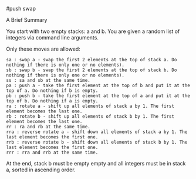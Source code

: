 #push swap

A Brief Summary

You start with two empty stacks: a and b. You are given a random list of integers via command line arguments.

Only these moves are allowed:

    sa : swap a - swap the first 2 elements at the top of stack a. Do nothing if there is only one or no elements).
    sb : swap b - swap the first 2 elements at the top of stack b. Do nothing if there is only one or no elements).
    ss : sa and sb at the same time.
    pa : push a - take the first element at the top of b and put it at the top of a. Do nothing if b is empty.
    pb : push b - take the first element at the top of a and put it at the top of b. Do nothing if a is empty.
    ra : rotate a - shift up all elements of stack a by 1. The first element becomes the last one.
    rb : rotate b - shift up all elements of stack b by 1. The first element becomes the last one.
    rr : ra and rb at the same time.
    rra : reverse rotate a - shift down all elements of stack a by 1. The last element becomes the first one.
    rrb : reverse rotate b - shift down all elements of stack b by 1. The last element becomes the first one.
    rrr : rra and rrb at the same time.

At the end, stack b must be empty empty and all integers must be in stack a, sorted in ascending order.

